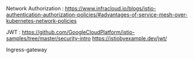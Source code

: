 
Network Authorization : https://www.infracloud.io/blogs/istio-authentication-authorization-policies/#advantages-of-service-mesh-over-kubernetes-network-policies



JWT : https://github.com/GoogleCloudPlatform/istio-samples/tree/master/security-intro
https://istiobyexample.dev/jwt/


Ingress-gateway